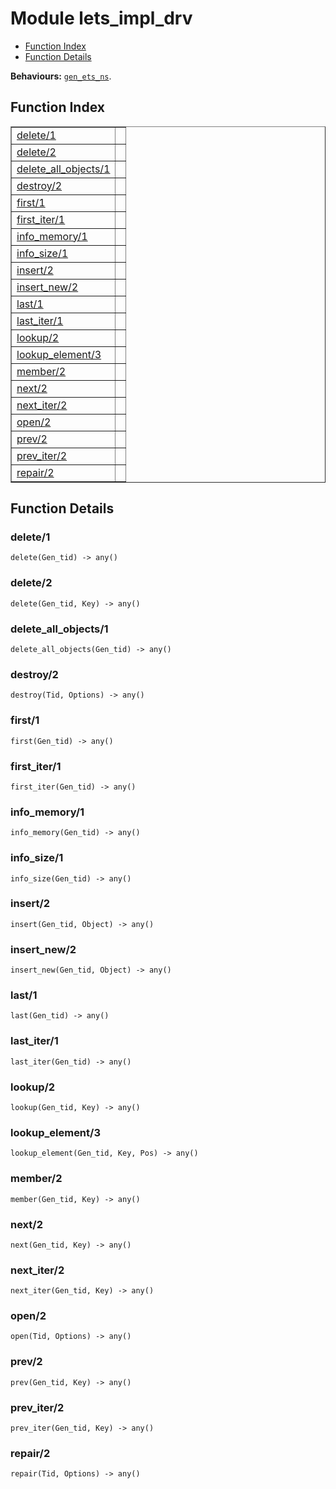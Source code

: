 

# Module lets_impl_drv #
* [Function Index](#index)
* [Function Details](#functions)

__Behaviours:__ [`gen_ets_ns`](gen_ets_ns.md).
<a name="index"></a>

## Function Index ##


<table width="100%" border="1" cellspacing="0" cellpadding="2" summary="function index"><tr><td valign="top"><a href="#delete-1">delete/1</a></td><td></td></tr><tr><td valign="top"><a href="#delete-2">delete/2</a></td><td></td></tr><tr><td valign="top"><a href="#delete_all_objects-1">delete_all_objects/1</a></td><td></td></tr><tr><td valign="top"><a href="#destroy-2">destroy/2</a></td><td></td></tr><tr><td valign="top"><a href="#first-1">first/1</a></td><td></td></tr><tr><td valign="top"><a href="#first_iter-1">first_iter/1</a></td><td></td></tr><tr><td valign="top"><a href="#info_memory-1">info_memory/1</a></td><td></td></tr><tr><td valign="top"><a href="#info_size-1">info_size/1</a></td><td></td></tr><tr><td valign="top"><a href="#insert-2">insert/2</a></td><td></td></tr><tr><td valign="top"><a href="#insert_new-2">insert_new/2</a></td><td></td></tr><tr><td valign="top"><a href="#last-1">last/1</a></td><td></td></tr><tr><td valign="top"><a href="#last_iter-1">last_iter/1</a></td><td></td></tr><tr><td valign="top"><a href="#lookup-2">lookup/2</a></td><td></td></tr><tr><td valign="top"><a href="#lookup_element-3">lookup_element/3</a></td><td></td></tr><tr><td valign="top"><a href="#member-2">member/2</a></td><td></td></tr><tr><td valign="top"><a href="#next-2">next/2</a></td><td></td></tr><tr><td valign="top"><a href="#next_iter-2">next_iter/2</a></td><td></td></tr><tr><td valign="top"><a href="#open-2">open/2</a></td><td></td></tr><tr><td valign="top"><a href="#prev-2">prev/2</a></td><td></td></tr><tr><td valign="top"><a href="#prev_iter-2">prev_iter/2</a></td><td></td></tr><tr><td valign="top"><a href="#repair-2">repair/2</a></td><td></td></tr></table>


<a name="functions"></a>

## Function Details ##

<a name="delete-1"></a>

### delete/1 ###

`delete(Gen_tid) -> any()`


<a name="delete-2"></a>

### delete/2 ###

`delete(Gen_tid, Key) -> any()`


<a name="delete_all_objects-1"></a>

### delete_all_objects/1 ###

`delete_all_objects(Gen_tid) -> any()`


<a name="destroy-2"></a>

### destroy/2 ###

`destroy(Tid, Options) -> any()`


<a name="first-1"></a>

### first/1 ###

`first(Gen_tid) -> any()`


<a name="first_iter-1"></a>

### first_iter/1 ###

`first_iter(Gen_tid) -> any()`


<a name="info_memory-1"></a>

### info_memory/1 ###

`info_memory(Gen_tid) -> any()`


<a name="info_size-1"></a>

### info_size/1 ###

`info_size(Gen_tid) -> any()`


<a name="insert-2"></a>

### insert/2 ###

`insert(Gen_tid, Object) -> any()`


<a name="insert_new-2"></a>

### insert_new/2 ###

`insert_new(Gen_tid, Object) -> any()`


<a name="last-1"></a>

### last/1 ###

`last(Gen_tid) -> any()`


<a name="last_iter-1"></a>

### last_iter/1 ###

`last_iter(Gen_tid) -> any()`


<a name="lookup-2"></a>

### lookup/2 ###

`lookup(Gen_tid, Key) -> any()`


<a name="lookup_element-3"></a>

### lookup_element/3 ###

`lookup_element(Gen_tid, Key, Pos) -> any()`


<a name="member-2"></a>

### member/2 ###

`member(Gen_tid, Key) -> any()`


<a name="next-2"></a>

### next/2 ###

`next(Gen_tid, Key) -> any()`


<a name="next_iter-2"></a>

### next_iter/2 ###

`next_iter(Gen_tid, Key) -> any()`


<a name="open-2"></a>

### open/2 ###

`open(Tid, Options) -> any()`


<a name="prev-2"></a>

### prev/2 ###

`prev(Gen_tid, Key) -> any()`


<a name="prev_iter-2"></a>

### prev_iter/2 ###

`prev_iter(Gen_tid, Key) -> any()`


<a name="repair-2"></a>

### repair/2 ###

`repair(Tid, Options) -> any()`


